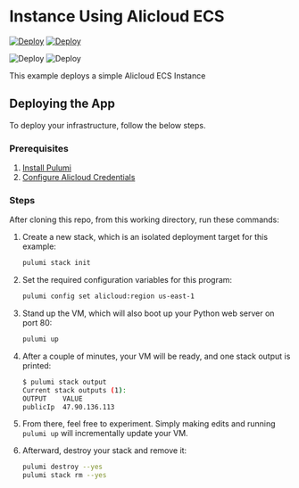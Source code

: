 # Instance Using Alicloud ECS

[![Deploy](https://get.pulumi.com/new/button.svg#gh-light-mode-only)](https://app.pulumi.com/new?template=https://github.com/pulumi/examples/blob/master/alicloud-ts-ecs/README.md)
[![Deploy](https://pulumi.com/images/deploy-with-pulumi/light.svg#gh-dark-mode-only)](https://app.pulumi.com/new?template=https://github.com/pulumi/examples/blob/master/alicloud-ts-ecs/README.md)

![Deploy](https://get.pulumi.com/new/button.svg#gh-light-mode-only)
![Deploy](https://pulumi.com/images/deploy-with-pulumi/light.svg#gh-dark-mode-only)

This example deploys a simple Alicloud ECS Instance

## Deploying the App

To deploy your infrastructure, follow the below steps.

### Prerequisites

1. [Install Pulumi](https://www.pulumi.com/docs/get-started/install/)
2. [Configure Alicloud Credentials](https://www.pulumi.com/registry/packages/alicloud/installation-configuration/#configuring-credentials)

### Steps

After cloning this repo, from this working directory, run these commands:

1. Create a new stack, which is an isolated deployment target for this example:

    ```bash
    pulumi stack init
    ```

2. Set the required configuration variables for this program:

    ```bash
    pulumi config set alicloud:region us-east-1
    ```

3. Stand up the VM, which will also boot up your Python web server on port 80:

    ```bash
    pulumi up
    ```

4. After a couple of minutes, your VM will be ready, and one stack output is printed:

    ```bash
    $ pulumi stack output
    Current stack outputs (1):
    OUTPUT    VALUE
    publicIp  47.90.136.113
    ```

5. From there, feel free to experiment. Simply making edits and running `pulumi up` will incrementally update your VM.

6. Afterward, destroy your stack and remove it:

    ```bash
    pulumi destroy --yes
    pulumi stack rm --yes
    ```
